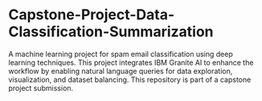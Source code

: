 # Capstone-Project-Data-Classification-Summarization
A machine learning project for spam email classification using deep learning techniques. This project integrates IBM Granite AI to enhance the workflow by enabling natural language queries for data exploration, visualization, and dataset balancing. This repository is part of a capstone project submission.
